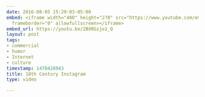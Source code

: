 ```yaml
---
date: 2016-08-05 15:29:03-05:00
embed: <iframe width="480" height="270" src="https://www.youtube.com/embed/2BXRGzjo1_Q?feature=oembed"
  frameborder="0" allowfullscreen></iframe>
embed_url: https://youtu.be/2BXRGzjo1_Q
layout: post
tags:
- commercial
- humor
- Internet
- culture
timestamp: 1470428943
title: 18th Century Instagram
type: video

---
```

